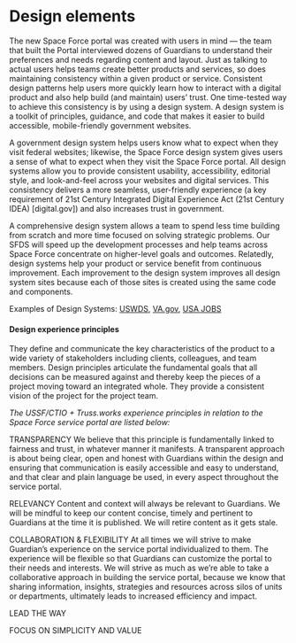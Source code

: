 # Design elements

The new Space Force portal was created with users in mind — the team that built the Portal interviewed dozens of Guardians to understand their preferences and needs regarding content and layout. Just as talking to actual users helps teams create better products and services, so does maintaining consistency within a given product or service. Consistent design patterns help users more quickly learn how to interact with a digital product and also help build (and maintain) users’ trust. One time-tested way to achieve this consistency is by using a design system. A design system is a toolkit of principles, guidance, and code that makes it easier to build accessible, mobile-friendly government websites. 

A government design system helps users know what to expect when they visit federal websites; likewise, the Space Force design system gives users a sense of what to expect when they visit the Space Force portal. All design systems allow you to provide consistent usability, accessibility, editorial style, and look-and-feel across your websites and digital services. This consistency delivers a more seamless, user-friendly experience (a key requirement of 21st Century Integrated Digital Experience Act (21st Century IDEA) [digital.gov]) and also increases trust in government.

A comprehensive design system allows a team to spend less time building from scratch and more time focused on solving strategic problems. Our SFDS will speed up the development processes and help teams across Space Force concentrate on higher-level goals and outcomes. Relatedly, design systems help your product or service benefit from continuous improvement. Each improvement to the design system improves all design system sites because each of those sites is created using the same code and components.

Examples of Design Systems: [USWDS](https://designsystem.digital.gov/), [VA.gov](https://design.va.gov/), [USA JOBS]()

#### Design experience principles

They define and communicate the key characteristics of the product to a wide variety of stakeholders including clients, colleagues, and team members. Design principles articulate the fundamental goals that all decisions can be measured against and thereby keep the pieces of a project moving toward an integrated whole. They provide a consistent vision of the project for the project team.

*The USSF/CTIO + Truss.works experience principles in relation to the Space Force service portal are listed below:*

TRANSPARENCY
We believe that this principle is fundamentally linked to fairness and trust, in whatever manner it manifests. A transparent approach is about being clear, open and honest with Guardians within the design and ensuring that communication is easily accessible and easy to understand, and that clear and plain language be used, in every aspect throughout the service portal.

RELEVANCY
Content and context will always be relevant to Guardians. We will be mindful to keep our content concise, timely and pertinent to Guardians at the time it is published. We will retire content as it gets stale.

COLLABORATION & FLEXIBILITY
At all times we will strive to make Guardian’s experience on the service portal individualized to them. The experience will be flexible so that Guardians can customize the portal to their needs and interests. We will strive as much as we’re able to take a collaborative approach in building the service portal, because we know that sharing information, insights, strategies and resources across silos of units or departments, ultimately leads to increased efficiency and impact.

LEAD THE WAY

FOCUS ON SIMPLICITY AND VALUE